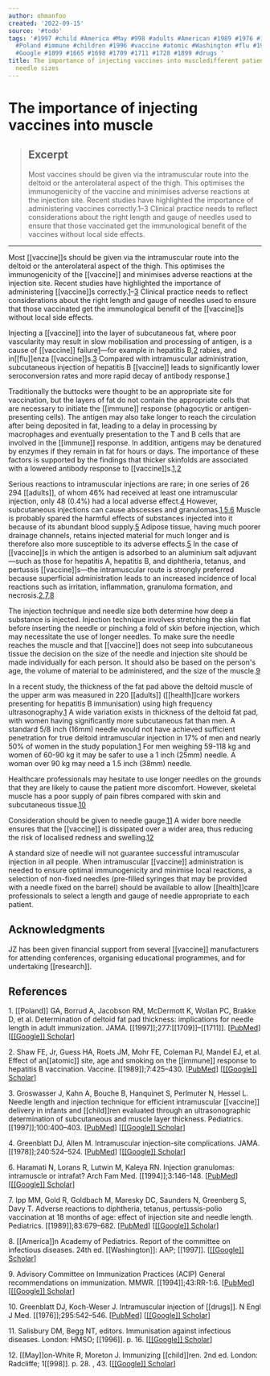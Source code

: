 ```yaml
---
author: ohmanfoo
created: '2022-09-15'
source: '#todo'
tags: '#1997 #child #America #May #998 #adults #American #1989 #1976 #1994 #health
  #Poland #immune #children #1996 #vaccine #atomic #Washington #flu #1978 #research
  #Google #1899 #1665 #1698 #1709 #1711 #1728 #1899 #drugs '
title: The importance of injecting vaccines into muscledifferent patients need different
  needle sizes
---
```


# The importance of injecting vaccines into muscle

> ## Excerpt
> Most vaccines should be given via the intramuscular route into the deltoid or the anterolateral aspect of the thigh. This optimises the immunogenicity of the vaccine and minimises adverse reactions at the injection site. Recent studies have highlighted the importance of administering vaccines correctly.1–3 Clinical practice needs to reflect considerations about the right length and gauge of needles used to ensure that those vaccinated get the immunological benefit of the vaccines without local side effects.

---
Most [[vaccine]]s should be given via the intramuscular route into the deltoid or the anterolateral aspect of the thigh. This optimises the immunogenicity of the [[vaccine]] and minimises adverse reactions at the injection site. Recent studies have highlighted the importance of administering [[vaccine]]s correctly.[1](https://www.ncbi.nlm.nih.gov/pmc/articles/PMC11[[[[1899]]]]7/#B1)–[3](https://www.ncbi.nlm.nih.gov/pmc/articles/PMC11[[[[1899]]]]7/#B3) Clinical practice needs to reflect considerations about the right length and gauge of needles used to ensure that those vaccinated get the immunological benefit of the [[vaccine]]s without local side effects.

Injecting a [[vaccine]] into the layer of subcutaneous fat, where poor vascularity may result in slow mobilisation and processing of antigen, is a cause of [[vaccine]] failure[1](https://www.ncbi.nlm.nih.gov/pmc/articles/PMC11[[[[1899]]]]7/#B1)—for example in hepatitis B,[2](https://www.ncbi.nlm.nih.gov/pmc/articles/PMC11[[[[1899]]]]7/#B2) rabies, and in[[flu]]enza [[vaccine]]s.[3](https://www.ncbi.nlm.nih.gov/pmc/articles/PMC11[[[[1899]]]]7/#B3) Compared with intramuscular administration, subcutaneous injection of hepatitis B [[vaccine]] leads to significantly lower seroconversion rates and more rapid decay of antibody response.[1](https://www.ncbi.nlm.nih.gov/pmc/articles/PMC11[[[[1899]]]]7/#B1)

Traditionally the buttocks were thought to be an appropriate site for vaccination, but the layers of fat do not contain the appropriate cells that are necessary to initiate the [[immune]] response (phagocytic or antigen-presenting cells). The antigen may also take longer to reach the circulation after being deposited in fat, leading to a delay in processing by macrophages and eventually presentation to the T and B cells that are involved in the [[immune]] response. In addition, antigens may be denatured by enzymes if they remain in fat for hours or days. The importance of these factors is supported by the findings that thicker skinfolds are associated with a lowered antibody response to [[vaccine]]s.[1](https://www.ncbi.nlm.nih.gov/pmc/articles/PMC11[[[[1899]]]]7/#B1),[2](https://www.ncbi.nlm.nih.gov/pmc/articles/PMC11[[[[1899]]]]7/#B2)

Serious reactions to intramuscular injections are rare; in one series of 26 294 [[adults]], of whom 46% had received at least one intramuscular injection, only 48 (0.4%) had a local adverse effect.[4](https://www.ncbi.nlm.nih.gov/pmc/articles/PMC11[[[[1899]]]]7/#B4) However, subcutaneous injections can cause abscesses and granulomas.[1](https://www.ncbi.nlm.nih.gov/pmc/articles/PMC11[[[[1899]]]]7/#B1),[5](https://www.ncbi.nlm.nih.gov/pmc/articles/PMC11[[[[1899]]]]7/#B5),[6](https://www.ncbi.nlm.nih.gov/pmc/articles/PMC11[[[[1899]]]]7/#B6) Muscle is probably spared the harmful effects of substances injected into it because of its abundant blood supply.[5](https://www.ncbi.nlm.nih.gov/pmc/articles/PMC11[[[[1899]]]]7/#B5) Adipose tissue, having much poorer drainage channels, retains injected material for much longer and is therefore also more susceptible to its adverse effects.[5](https://www.ncbi.nlm.nih.gov/pmc/articles/PMC11[[[[1899]]]]7/#B5) In the case of [[vaccine]]s in which the antigen is adsorbed to an aluminium salt adjuvant—such as those for hepatitis A, hepatitis B, and diphtheria, tetanus, and pertussis [[vaccine]]s—the intramuscular route is strongly preferred because superficial administration leads to an increased incidence of local reactions such as irritation, inflammation, granuloma formation, and necrosis.[2](https://www.ncbi.nlm.nih.gov/pmc/articles/PMC11[[[[1899]]]]7/#B2),[7](https://www.ncbi.nlm.nih.gov/pmc/articles/PMC11[[[[1899]]]]7/#B7),[8](https://www.ncbi.nlm.nih.gov/pmc/articles/PMC11[[[[1899]]]]7/#B8)

The injection technique and needle size both determine how deep a substance is injected. Injection technique involves stretching the skin flat before inserting the needle or pinching a fold of skin before injection, which may necessitate the use of longer needles. To make sure the needle reaches the muscle and that [[vaccine]] does not seep into subcutaneous tissue the decision on the size of the needle and injection site should be made individually for each person. It should also be based on the person's age, the volume of material to be administered, and the size of the muscle.[9](https://www.ncbi.nlm.nih.gov/pmc/articles/PMC11[[[[1899]]]]7/#B9)

In a recent study, the thickness of the fat pad above the deltoid muscle of the upper arm was measured in 220 [[adults]] ([[health]]care workers presenting for hepatitis B immunisation) using high frequency ultrasonography.[1](https://www.ncbi.nlm.nih.gov/pmc/articles/PMC11[[[[1899]]]]7/#B1) A wide variation exists in thickness of the deltoid fat pad, with women having significantly more subcutaneous fat than men. A standard 5/8 inch (16mm) needle would not have achieved sufficient penetration for true deltoid intramuscular injection in 17% of men and nearly 50% of women in the study population.[1](https://www.ncbi.nlm.nih.gov/pmc/articles/PMC11[[[[1899]]]]7/#B1) For men weighing 59-118 kg and women of 60-90 kg it may be safer to use a 1 inch (25mm) needle. A woman over 90 kg may need a 1.5 inch (38mm) needle.

Healthcare professionals may hesitate to use longer needles on the grounds that they are likely to cause the patient more discomfort. However, skeletal muscle has a poor supply of pain fibres compared with skin and subcutaneous tissue.[10](https://www.ncbi.nlm.nih.gov/pmc/articles/PMC11[[[[1899]]]]7/#B10)

Consideration should be given to needle gauge.[11](https://www.ncbi.nlm.nih.gov/pmc/articles/PMC11[[[[1899]]]]7/#B11) A wider bore needle ensures that the [[vaccine]] is dissipated over a wider area, thus reducing the risk of localised redness and swelling.[12](https://www.ncbi.nlm.nih.gov/pmc/articles/PMC11[[[[1899]]]]7/#B12)

A standard size of needle will not guarantee successful intramuscular injection in all people. When intramuscular [[vaccine]] administration is needed to ensure optimal immunogenicity and minimise local reactions, a selection of non-fixed needles (pre-filled syringes that may be provided with a needle fixed on the barrel) should be available to allow [[health]]care professionals to select a length and gauge of needle appropriate to each patient.

## Acknowledgments

JZ has been given financial support from several [[vaccine]] manufacturers for attending conferences, organising educational programmes, and for undertaking [[research]].

## References

1\. [[Poland]] GA, Borrud A, Jacobson RM, McDermott K, Wollan PC, Brakke D, et al. Determination of deltoid fat pad thickness: implications for needle length in adult immunization. JAMA. [[1997]];277:[[1709]]–[[1711]]. \[[PubMed](https://www.ncbi.nlm.nih.gov/pubmed/9[[1698]]99)\] \[[[[Google]] Scholar](https://scholar.google.com/scholar_lookup?journal=JAMA&title=Determination+of+deltoid+fat+pad+thickness:+implications+for+needle+length+in+adult+immunization&author=GA+[[Poland]]&author=A+Borrud&author=RM+Jacobson&author=K+McDermott&author=PC+Wollan&volume=277&publication_year=[[1997]]&pages=[[1709]]-[[1711]]&pmid=9[[1698]]99&)\]

2\. Shaw FE, Jr, Guess HA, Roets JM, Mohr FE, Coleman PJ, Mandel EJ, et al. Effect of an[[atomic]] site, age and smoking on the [[immune]] response to hepatitis B vaccination. Vaccine. [[1989]];7:425–430. \[[PubMed](https://www.ncbi.nlm.nih.gov/pubmed/2530717)\] \[[[[Google]] Scholar](https://scholar.google.com/scholar_lookup?journal=Vaccine&title=Effect+of+an[[atomic]]+site,+age+and+smoking+on+the+[[immune]]+response+to+hepatitis+B+vaccination&author=FE+Shaw&author=HA+Guess&author=JM+Roets&author=FE+Mohr&author=PJ+Coleman&volume=7&publication_year=[[1989]]&pages=425-430&pmid=2530717&)\]

3\. Groswasser J, Kahn A, Bouche B, Hanquinet S, Perlmuter N, Hessel L. Needle length and injection technique for efficient intramuscular [[vaccine]] delivery in infants and [[child]]ren evaluated through an ultrasonographic determination of subcutaneous and muscle layer thickness. Pediatrics. [[1997]];100:400–403. \[[PubMed](https://www.ncbi.nlm.nih.gov/pubmed/9282716)\] \[[[[Google]] Scholar](https://scholar.google.com/scholar_lookup?journal=Pediatrics&title=Needle+length+and+injection+technique+for+efficient+intramuscular+[[vaccine]]+delivery+in+infants+and+[[child]]ren+evaluated+through+an+ultrasonographic+determination+of+subcutaneous+and+muscle+layer+thickness&author=J+Groswasser&author=A+Kahn&author=B+Bouche&author=S+Hanquinet&author=N+Perlmuter&volume=100&publication_year=[[1997]]&pages=400-403&pmid=9282716&)\]

4\. Greenblatt DJ, Allen M. Intramuscular injection-site complications. JAMA. [[1978]];240:524–524. \[[PubMed](https://www.ncbi.nlm.nih.gov/pubmed/67[[1665]])\] \[[[[Google]] Scholar](https://scholar.google.com/scholar_lookup?journal=JAMA&title=Intramuscular+injection-site+complications&author=DJ+Greenblatt&author=M+Allen&volume=240&publication_year=[[1978]]&pages=524-524&)\]

6\. Haramati N, Lorans R, Lutwin M, Kaleya RN. Injection granulomas: intramuscle or intrafat? Arch Fam Med. [[1994]];3:146–148. \[[PubMed](https://www.ncbi.nlm.nih.gov/pubmed/7994436)\] \[[[[Google]] Scholar](https://scholar.google.com/scholar_lookup?journal=Arch+Fam+Med&title=Injection+granulomas:+intramuscle+or+intrafat?&author=N+Haramati&author=R+Lorans&author=M+Lutwin&author=RN+Kaleya&volume=3&publication_year=[[1994]]&pages=146-148&pmid=7994436&)\]

7\. Ipp MM, Gold R, Goldbach M, Maresky DC, Saunders N, Greenberg S, Davy T. Adverse reactions to diphtheria, tetanus, pertussis-polio vaccination at 18 months of age: effect of injection site and needle length. Pediatrics. [[1989]];83:679–682. \[[PubMed](https://www.ncbi.nlm.nih.gov/pubmed/27[[1728]]4)\] \[[[[Google]] Scholar](https://scholar.google.com/scholar_lookup?journal=Pediatrics&title=Adverse+reactions+to+diphtheria,+tetanus,+pertussis-polio+vaccination+at+18+months+of+age:+effect+of+injection+site+and+needle+length&author=MM+Ipp&author=R+Gold&author=M+Goldbach&author=DC+Maresky&author=N+Saunders&volume=83&publication_year=[[1989]]&pages=679-682&pmid=27[[1728]]4&)\]

8\. [[America]]n Academy of Pediatrics. Report of the committee on infectious diseases. 24th ed. [[Washington]]: AAP; [[1997]]. \[[[[Google]] Scholar](https://scholar.google.com/scholar_lookup?title=Report+of+the+committee+on+infectious+diseases.&publication_year=[[1997]]&)\]

9\. Advisory Committee on Immunization Practices (ACIP) General recommendations on immunization. MMWR. [[1994]];43:RR-1:6. \[[PubMed](https://www.ncbi.nlm.nih.gov/pubmed/8145710)\] \[[[[Google]] Scholar](https://scholar.google.com/scholar_lookup?journal=MMWR&title=General+recommendations+on+immunization&volume=43&publication_year=[[1994]]&pages=RR-1:6&)\]

10\. Greenblatt DJ, Koch-Weser J. Intramuscular injection of [[drugs]]. N Engl J Med. [[1976]];295:542–546. \[[PubMed](https://www.ncbi.nlm.nih.gov/pubmed/950960)\] \[[[[Google]] Scholar](https://scholar.google.com/scholar_lookup?journal=N+Engl+J+Med&title=Intramuscular+injection+of+[[drugs]]&author=DJ+Greenblatt&author=J+Koch-Weser&volume=295&publication_year=[[1976]]&pages=542-546&pmid=950960&)\]

11\. Salisbury DM, Begg NT, editors. Immunisation against infectious diseases. London: HMSO; [[1996]]. p. 16. \[[[[Google]] Scholar](https://scholar.google.com/scholar_lookup?title=Immunisation+against+infectious+diseases.&publication_year=[[1996]]&)\]

12\. [[May]]on-White R, Moreton J. Immunizing [[child]]ren. 2nd ed. London: Radcliffe; 1[[998]]. p. 28. , 43. \[[[[Google]] Scholar](https://scholar.google.com/scholar_lookup?title=Immunizing+[[child]]ren.&author=R+[[May]]on-White&author=J+Moreton&publication_year=1[[998]]&)\]